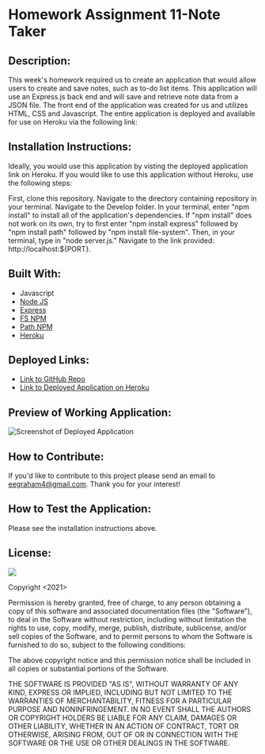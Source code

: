 # Homework Assignment 11-Note Taker

## Description:
This week's homework required us to create an application that would allow users to create and save notes, such as to-do list items. This application will use an Express.js back end and will save and retrieve note data from a JSON file. The front end of the application was created for us and utilizes HTML, CSS and Javascript. The entire application is deployed and available for use on Heroku via the following link: 

## Installation Instructions:
Ideally, you would use this application by visting the deployed application link on Heroku. If you would like to use this application without Heroku, use the following steps:

First, clone this repository. Navigate to the directory containing repository in your terminal. Navigate to the Develop folder. In your terminal, enter "npm install" to install all of the application's dependencies. If "npm install" does not work on its own, try to first enter "npm install express" followed by "npm install path" followed by "npm install file-system". Then, in your terminal, type in "node server.js." Navigate to the link provided: http://localhost:${PORT}.

## Built With:
* Javascript
* [Node JS](https://nodejs.org/en/)
* [Express](https://www.npmjs.com/package/express)
* [FS NPM](https://www.npmjs.com/package/fs)
* [Path NPM](https://www.npmjs.com/package/path)
* [Heroku](https://id.heroku.com/login)


## Deployed Links:
* [Link to GitHub Repo](https://github.com/egraham96/Note-Taker)
* [Link to Deployed Application on Heroku](https://github.com/egraham96/Note-Taker)

## Preview of Working Application:
![Screenshot of Deployed Application](./Assets/ScreenshotofDeployedApplication.PNG)

## How to Contribute:
If you'd like to contribute to this project please send an email to eegraham4@gmail.com. Thank you for your interest!

## How to Test the Application:
Please see the installation instructions above. 

## License:

![](https://img.shields.io/badge/License:%20MIT-pink`)

Copyright <2021><Emma Graham>

Permission is hereby granted, free of charge, to any person obtaining a copy of this software and associated documentation files (the "Software"), to deal in the Software without restriction, including without limitation the rights to use, copy, modify, merge, publish, distribute, sublicense, and/or sell copies of the Software, and to permit persons to whom the Software is furnished to do so, subject to the following conditions:

The above copyright notice and this permission notice shall be included in all copies or substantial portions of the Software.

THE SOFTWARE IS PROVIDED "AS IS", WITHOUT WARRANTY OF ANY KIND, EXPRESS OR IMPLIED, INCLUDING BUT NOT LIMITED TO THE WARRANTIES OF MERCHANTABILITY, FITNESS FOR A PARTICULAR PURPOSE AND NONINFRINGEMENT. IN NO EVENT SHALL THE AUTHORS OR COPYRIGHT HOLDERS BE LIABLE FOR ANY CLAIM, DAMAGES OR OTHER LIABILITY, WHETHER IN AN ACTION OF CONTRACT, TORT OR OTHERWISE, ARISING FROM, OUT OF OR IN CONNECTION WITH THE SOFTWARE OR THE USE OR OTHER DEALINGS IN THE SOFTWARE.

